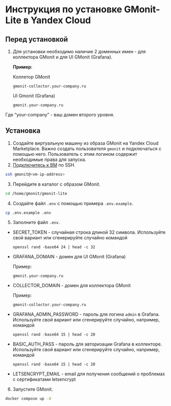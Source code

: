 # Инструкция по установке GMonit-Lite в Yandex Cloud
## Перед установкой
1. Для установки необходимо наличие 2 доменных имен - для коллектора GMonit и для UI GMonit (Grafana).

   **Пример**:

   Коллетор GMonit
   ```
   gmonit-collector.your-company.ru
   ```
   UI Gmonit (Grafana)
   ```
   gmonit.your-company.ru
   ```
Где “your-company” - ваш домен второго уровня.


## Установка
1. Создайте виртуальную машину из образа GMonit на Yandex Cloud Marketplace. Важно создать пользователя `gmonit` и подключаться с помощью него. Пользователь с этим логином содержит необходимые права для запуска.
2. [Подключитесь к ВМ](https://cloud.yandex.ru/docs/compute/operations/dsvm/quickstart#first-login) по SSH.
```sh
ssh gmonit@<vm-ip-address>
```
3. Перейдите в каталог с образом GMonit.
 ```sh
 cd /home/gmonit/gmonit-lite
 ```
4. Создайте файл `.env` с помощью примера `.env.example`.
```sh
cp .env.example .env
```
5. Заполните файл `.env`.
- SECRET_TOKEN - случайная строка длиной 32 символа. Используйте свой вариант или сгенерируйте случайно командой
   ```
   openssl rand -base64 24 | head -c 32
   ```
- GRAFANA_DOMAIN - домен для UI GMonit (Grafana)
  
   Пример: 
   ```
   gmonit.your-company.ru
   ```
- COLLECTOR_DOMAIN - домен для коллектора GMonit
  
   Пример:
   ```
   gmonit-collector.your-company.ru
   ```
- GRAFANA_ADMIN_PASSWORD - пароль для логина `admin` в Grafana. Используйте свой вариант или сгенерируйте случайно, например, командой
   ```
   openssl rand -base64 15 | head -c 20
   ```
- BASIC_AUTH_PASS - пароль для авторизации Grafana в коллекторе. Используйте свой вариант или сгенерируйте случайно, например, командой
   ```
   openssl rand -base64 15 | head -c 20
   ```
- LETSENCRYPT_EMAIL - email для получения сообщений о проблемах с сертификатами letsencrypt
6. Запустите GMonit.
```sh
docker compose up -d
```